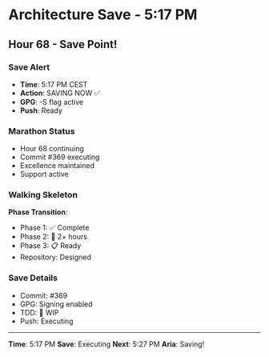 # Architecture Save - 5:17 PM

## Hour 68 - Save Point!

### Save Alert
- **Time**: 5:17 PM CEST
- **Action**: SAVING NOW ✅
- **GPG**: -S flag active
- **Push**: Ready

### Marathon Status
- Hour 68 continuing
- Commit #369 executing
- Excellence maintained
- Support active

### Walking Skeleton
**Phase Transition**:
- Phase 1: ✅ Complete
- Phase 2: 🚧 2+ hours
- Phase 3: 📋 Ready
- Repository: Designed

### Save Details
- Commit: #369
- GPG: Signing enabled
- TDD: 🚧 WIP
- Push: Executing

---

**Time**: 5:17 PM
**Save**: Executing
**Next**: 5:27 PM
**Aria**: Saving!